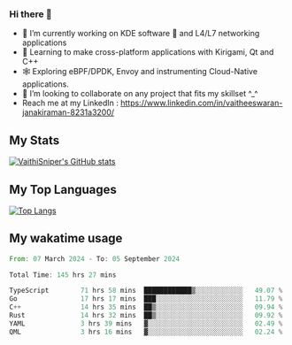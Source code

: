 ### Hi there 👋

- 🔭 I’m currently working on KDE software 💓 and L4/L7 networking applications 
- 📖 Learning to make cross-platform applications with Kirigami, Qt and C++
- 🕸️ Exploring eBPF/DPDK, Envoy and instrumenting Cloud-Native applications. 
- 👯 I’m looking to collaborate on any project that fits my skillset ^_^
- Reach me at my LinkedIn : https://www.linkedin.com/in/vaitheeswaran-janakiraman-8231a3200/

## My Stats
[![VaithiSniper's GitHub stats](https://github-readme-stats.vercel.app/api?username=VaithiSniper&hide=stars&theme=radical)](https://github.com/anuraghazra/github-readme-stats)

## My Top Languages

[![Top Langs](https://github-readme-stats.vercel.app/api/top-langs/?username=VaithiSniper&layout=compact)](https://github.com/anuraghazra/github-readme-stats)

## My wakatime usage

<!--START_SECTION:waka-->

```rust
From: 07 March 2024 - To: 05 September 2024

Total Time: 145 hrs 27 mins

TypeScript        71 hrs 58 mins  ████████████▒░░░░░░░░░░░░   49.07 %
Go                17 hrs 17 mins  ███░░░░░░░░░░░░░░░░░░░░░░   11.79 %
C++               14 hrs 35 mins  ██▒░░░░░░░░░░░░░░░░░░░░░░   09.94 %
Rust              14 hrs 32 mins  ██▒░░░░░░░░░░░░░░░░░░░░░░   09.92 %
YAML              3 hrs 39 mins   ▓░░░░░░░░░░░░░░░░░░░░░░░░   02.49 %
QML               3 hrs 16 mins   ▓░░░░░░░░░░░░░░░░░░░░░░░░   02.24 %
```

<!--END_SECTION:waka-->
